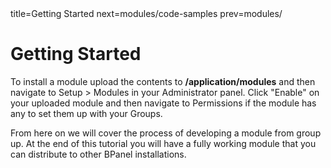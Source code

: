 <args>
title=Getting Started
next=modules/code-samples
prev=modules/
</args>

Getting Started
=============

To install a module upload the contents to **/application/modules** and then navigate to Setup > Modules in your Administrator panel. Click "Enable" on your uploaded module and then navigate to Permissions if the module has any to set them up with your Groups.

From here on we will cover the process of developing a module from group up. At the end of this tutorial you will have a fully working module that you can distribute to other BPanel installations.
